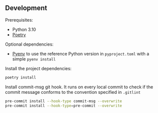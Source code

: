 ## Development

Prerequisites:

- Python 3.10
- [Poetry](https://python-poetry.org/docs/#installation)

Optional dependencies:

- [Pyenv](https://github.com/pyenv/pyenv) to use the reference Python version in `pyproject.toml`
  with a simple `pyenv install`

Install the project dependencies:

```bash
poetry install
```

Install commit-msg git hook. It runs on every local commit to check if the commit message conforms
to the convention specified in `.gitlint`

```bash
pre-commit install --hook-type commit-msg --overwrite
pre-commit install --hook-type=pre-commit --overwrite
```
